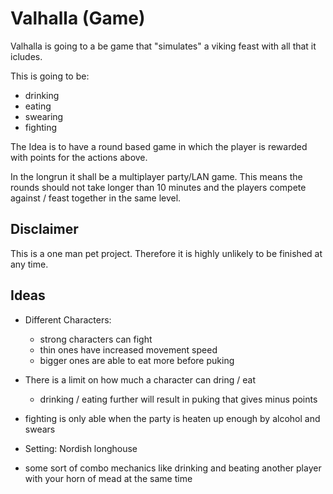 # Valhalla (Game)
Valhalla is going to a be game that "simulates" a viking feast with all that it icludes.

This is going to be:
- drinking
- eating
- swearing
- fighting

The Idea is to have a round based game in which the player is rewarded with points for the actions above.

In the longrun it shall be a multiplayer party/LAN game. This means the rounds should not take longer than 10 minutes
and the players compete against / feast together in the same level.

## Disclaimer
This is a one man pet project. Therefore it is highly unlikely to be finished at any time.

## Ideas
- Different Characters:
    - strong characters can fight
    - thin ones have increased movement speed
    - bigger ones are able to eat more before puking 
    
- There is a limit on how much a character can dring / eat 
    - drinking / eating further will result in puking that gives minus points

- fighting is only able when the party is heaten up enough by alcohol and swears

- Setting: Nordish longhouse

- some sort of combo mechanics like drinking and beating another player with your horn of mead at the same time
